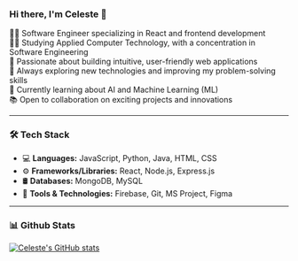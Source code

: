 ### Hi there, I'm Celeste 👋
👩‍💻  Software Engineer specializing in React and frontend development  
👩‍🎓  Studying Applied Computer Technology, with a concentration in Software Engineering  
🚀  Passionate about building intuitive, user-friendly web applications  
🌱  Always exploring new technologies and improving my problem-solving skills  
💭  Currently learning about AI and Machine Learning (ML)  
📚  Open to collaboration on exciting projects and innovations  

---

### 🛠️ Tech Stack
- 💻 **Languages:** JavaScript, Python, Java, HTML, CSS
- ⚙️ **Frameworks/Libraries:** React, Node.js, Express.js
- 🛢️ **Databases:** MongoDB, MySQL
- 🧰 **Tools & Technologies:** Firebase, Git, MS Project, Figma

---

### 📊 Github Stats
[![Celeste's GitHub stats](https://github-readme-stats.vercel.app/api?username=CeeGitau&show_icons=true&include_all_commits=true&count_private=true&theme=radical)](https://github.com/anuraghazra/github-readme-stats)
